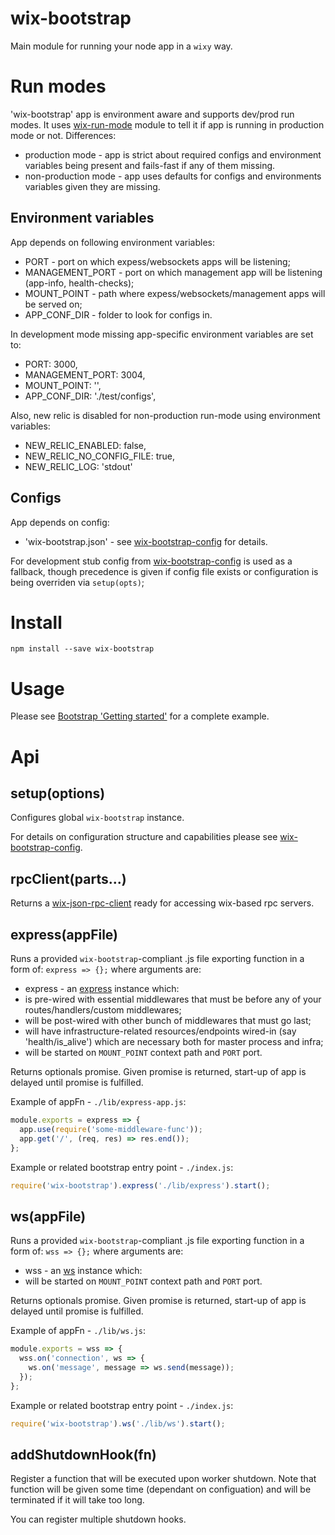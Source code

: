 # wix-bootstrap

Main module for running your node app in a `wixy` way.

# Run modes

'wix-bootstrap' app is environment aware and supports dev/prod run modes. It uses [wix-run-mode](../../utils/wix-run-mode) module to tell it if app is running in production mode or not. Differences:
 - production mode - app is strict about required configs and environment variables being present and fails-fast if any of them missing.
 - non-production mode - app uses defaults for configs and environments variables given they are missing.

## Environment variables

App depends on following environment variables:
 - PORT - port on which expess/websockets apps will be listening;
 - MANAGEMENT_PORT - port on which management app will be listening (app-info, health-checks); 
 - MOUNT_POINT - path where expess/websockets/management apps will be served on;
 - APP_CONF_DIR - folder to look for configs in.

In development mode missing app-specific environment variables are set to:
 - PORT: 3000,
 - MANAGEMENT_PORT: 3004,
 - MOUNT_POINT: '',
 - APP_CONF_DIR: './test/configs',

Also, new relic is disabled for non-production run-mode using environment variables:
 - NEW_RELIC_ENABLED: false,
 - NEW_RELIC_NO_CONFIG_FILE: true,
 - NEW_RELIC_LOG: 'stdout'

## Configs

App depends on config:
 - 'wix-bootstrap.json' - see [wix-bootstrap-config](../wix-bootstrap-config) for details.

For development stub config from [wix-bootstrap-config](../wix-bootstrap-config) is used as a fallback, though precedence is given if config file exists or configuration is being overriden via `setup(opts)`;

# Install

```
npm install --save wix-bootstrap
```

# Usage

Please see [Bootstrap 'Getting started'](../#getting-started) for a complete example.

# Api

## setup(options)
Configures global `wix-bootstrap` instance. 

For details on configuration structure and capabilities please see [wix-bootstrap-config](../wix-bootstrap-config).

## rpcClient(parts...)
Returns a [wix-json-rpc-client](/rpc/wix-json-rpc-client) ready for accessing wix-based rpc servers.

## express(appFile)
Runs a provided `wix-bootstrap`-compliant .js file exporting function in a form of: `express => {};` where arguments are:
 - express - an [express](http://expressjs.com/en/index.html) instance which:
  - is pre-wired with essential middlewares that must be before any of your routes/handlers/custom middlewares;
  - will be post-wired with other bunch of middlewares that must go last;
  - will have infrastructure-related resources/endpoints wired-in (say 'health/is_alive') which are necessary both for master process and infra;
  - will be started on `MOUNT_POINT` context path and `PORT` port.

Returns optionals promise. Given promise is returned, start-up of app is delayed until promise is fulfilled.

Example of appFn - `./lib/express-app.js`:

```js
module.exports = express => {
  app.use(require('some-middleware-func'));
  app.get('/', (req, res) => res.end());  
};
```

Example or related bootstrap entry point - `./index.js`:

```js
require('wix-bootstrap').express('./lib/express').start();
```

## ws(appFile)
Runs a provided `wix-bootstrap`-compliant .js file exporting function in a form of: `wss => {};` where arguments are:
 - wss - an [ws](https://www.npmjs.com/package/ws) instance which:
  - will be started on `MOUNT_POINT` context path and `PORT` port.

Returns optionals promise. Given promise is returned, start-up of app is delayed until promise is fulfilled.

Example of appFn - `./lib/ws.js`:

```js
module.exports = wss => {
  wss.on('connection', ws => {
    ws.on('message', message => ws.send(message));
  });
};
```

Example or related bootstrap entry point - `./index.js`:

```js
require('wix-bootstrap').ws('./lib/ws').start();
```

## addShutdownHook(fn)
Register a function that will be executed upon worker shutdown. Note that function will be given some time (dependant on configuation) and will be terminated if it will take too long. 

You can register multiple shutdown hooks.